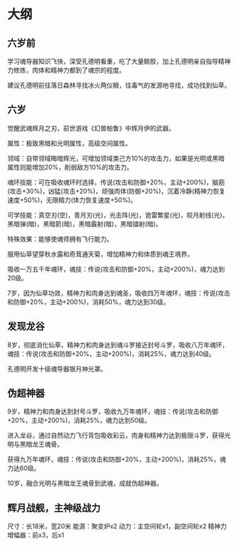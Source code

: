 # 大纲

## 六岁前

学习魂导器知识飞快，深受孔德明看重，吃了大量鲸胶，加上孔德明亲自指导精神力修炼，肉体和精神力都到了魂宗的程度。

建议孔德明前往落日森林寻找冰火两仪眼，往毒气的发源地寻找，成功找到仙草。

## 六岁

觉醒武魂辉月之刃，前世游戏《幻兽帕鲁》中辉月伊的武器。

属性：极致黑暗和光明属性，高级空间属性。

领域：自带领域晦暗辉光，可增加领域类己方10%的攻击力，如果是光明或黑暗属性则能增加20%，削弱敌方10%的攻击力。

魂环技能：可在吸收魂环时选择，传说(攻击和防御+20%，主动+200%)，脑筋(攻击+30%)，凶猛(攻击+20%)，顽强肉体(防御+20%)，沉着冷静(精神力恢复速度+50%)，无限精力(体力恢复速度+50%)。

可学技能：真空刃(空)，青月刃(光)，光击阵(光)，诡雷繁星(光)，皎月射线(光)，黑暗弹(暗)，黑暗箭(暗)，黑暗霰射(暗)，黑暗镭射(暗)。

特殊效果：能够使魂师拥有飞行能力。

服用仙草望穿秋水露和奇茸通天菊，增加精神力和体质到魂王境界。

吸收一万五千年魂环，魂技：传说(攻击和防御+20%，主动+200%)，魂力达到20级。

7岁，因为仙草功效，精神力和肉身达到魂圣，吸收四万年魂环，魂技：传说(攻击和防御+20%，主动+200%)，消耗50%，魂力达到30级。

## 发现龙谷

8岁，彻底消化仙草，精神力和肉身达到魂斗罗接近封号斗罗，吸收八万年魂环，魂技：传说(攻击和防御+20%，主动+200%)，消耗25%，魂力达到40级。

孔德明开发十级魂导器银月神光罩。

## 伪超神器

9岁，精神力和肉身达到封号斗罗，吸收九万年魂环，魂技：传说(攻击和防御+20%，主动+200%)，消耗25%，魂力达到50级。

进入龙谷，通过自然动力飞行背包吸收彩云，肉身和精神力达到极限斗罗，获得光明与黑暗龙王魂骨。

获得九万年魂环，魂技：传说(攻击和防御+20%，主动+200%)，消耗25%，魂力达60级。

10岁，融合光明与黑暗龙王魂骨到武魂，成就伪超神器。

## 辉月战舰，主神级战力

尺寸：长18米，宽20米
能源：聚变炉x2
动力：主空间轮x1，副空间轮x2
精神力增幅器：前x3，后x1